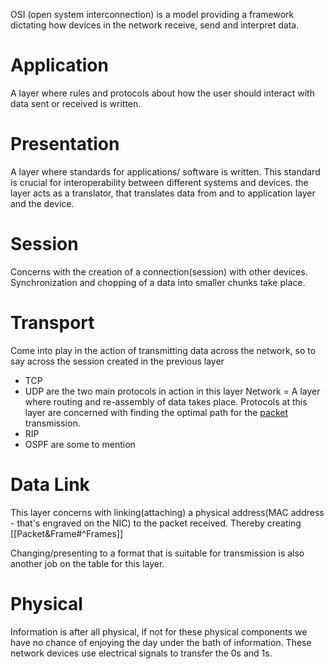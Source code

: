 
OSI (open system interconnection) is a model providing a framework dictating how devices in the network receive, send and interpret data.

**Application**
=
A layer where rules and protocols about how the user should interact with data sent or received is written.

**Presentation**
=
A layer where standards for applications/ software is written. This standard is crucial for interoperability between different systems and devices.
the layer acts as a translator, that translates data from and to application layer and the device.

Session
=
Concerns with the creation of a connection(session) with other devices.
Synchronization and chopping of a data into smaller chunks take place.

Transport
=
Come into play in the action of transmitting data across the network, so to say across the session created in the previous layer
- TCP
- UDP
are the two main protocols in action in this layer
Network
=
A layer where routing and re-assembly of data takes place.
Protocols at this layer are concerned with finding the optimal path for the [packet](Packet&Frame.md#Packer) transmission. 
- RIP
- OSPF are some to mention

Data Link
=
This layer concerns with linking(attaching) a physical address(MAC address - that's engraved on the NIC) to the packet received. Thereby creating 
[[Packet&Frame#^Frames]]



Changing/presenting to a format that is suitable for transmission is also another job on the table for this layer.

Physical
=
Information is after all physical, if not for these physical components we have no chance of enjoying the day under the bath of information. 
These network devices use electrical signals to transfer the 0s and 1s.









